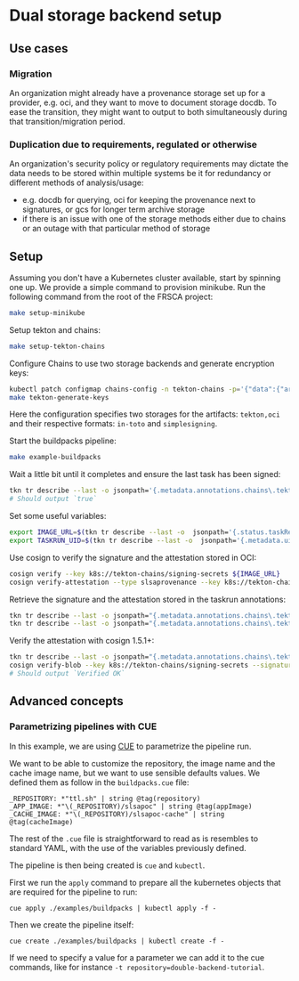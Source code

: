 # Dual storage backend setup

## Use cases

### Migration

An organization might already have a provenance storage set up for a provider,
e.g. oci, and they want to move to document storage docdb. To ease the
transition, they might want to output to both simultaneously during that
transition/migration period.

### Duplication due to requirements, regulated or otherwise

An organization's security policy or regulatory requirements may dictate the
data needs to be stored within multiple systems be it for redundancy or
different methods of analysis/usage:

- e.g. docdb for querying, oci for keeping the provenance next to signatures, or
  gcs for longer term archive storage
- if there is an issue with one of the storage methods either due to chains or
  an outage with that particular method of storage

## Setup

Assuming you don't have a Kubernetes cluster available, start by spinning one
up. We provide a simple command to provision minikube. Run the following command
from the root of the FRSCA project:

```bash
make setup-minikube
```

Setup tekton and chains:

```bash
make setup-tekton-chains
```

Configure Chains to use two storage backends and generate encryption keys:

```bash
kubectl patch configmap chains-config -n tekton-chains -p='{"data":{"artifacts.oci.format":"simplesigning", "artifacts.oci.storage": "tekton,oci", "artifacts.taskrun.format":"in-toto", "artifacts.taskrun.storage": "tekton,oci"}}'
make tekton-generate-keys
```

Here the configuration specifies two storages for the artifacts: `tekton,oci`
and their respective formats: `in-toto` and `simplesigning`.

Start the buildpacks pipeline:

```bash
make example-buildpacks
```

Wait a little bit until it completes and ensure the last task has been signed:

```bash
tkn tr describe --last -o jsonpath='{.metadata.annotations.chains\.tekton\.dev/signed}'
# Should output `true`
```

Set some useful variables:

```bash
export IMAGE_URL=$(tkn tr describe --last -o  jsonpath='{.status.taskResults[?(@.name=="APP_IMAGE_URL")].value}')
export TASKRUN_UID=$(tkn tr describe --last -o  jsonpath='{.metadata.uid}')
```

Use cosign to verify the signature and the attestation stored in OCI:

```bash
cosign verify --key k8s://tekton-chains/signing-secrets ${IMAGE_URL}
cosign verify-attestation --type slsaprovenance --key k8s://tekton-chains/signing-secrets ${IMAGE_URL}
```

Retrieve the signature and the attestation stored in the taskrun annotations:

```bash
tkn tr describe --last -o jsonpath="{.metadata.annotations.chains\.tekton\.dev/payload-taskrun-$TASKRUN_UID}" | base64 -d | jq
tkn tr describe --last -o jsonpath="{.metadata.annotations.chains\.tekton\.dev/signature-taskrun-$TASKRUN_UID}" | base64 -d | jq
```

Verify the attestation with cosign 1.5.1+:

```bash
tkn tr describe --last -o jsonpath="{.metadata.annotations.chains\.tekton\.dev/signature-taskrun-$TASKRUN_UID}" | base64 -d > sig
cosign verify-blob --key k8s://tekton-chains/signing-secrets --signature sig sig
# Should output `Verified OK`
```

## Advanced concepts

### Parametrizing pipelines with CUE

In this example, we are using [CUE](https://cuelang.org/) to parametrize the
pipeline run.

We want to be able to customize the repository, the image name and the cache
image name, but we want to use sensible defaults values. We defined them as
follow in the `buildpacks.cue` file:

```cue
_REPOSITORY: *"ttl.sh" | string @tag(repository)
_APP_IMAGE: *"\(_REPOSITORY)/slsapoc" | string @tag(appImage)
_CACHE_IMAGE: *"\(_REPOSITORY)/slsapoc-cache" | string @tag(cacheImage)
```

The rest of the `.cue` file is straightforward to read as is resembles to
standard YAML, with the use of the variables previously defined.

The pipeline is then being created is `cue` and `kubectl`.

First we run the `apply` command to prepare all the kubernetes objects that are
required for the pipeline to run:

```cue
cue apply ./examples/buildpacks | kubectl apply -f -
```

Then we create the pipeline itself:

```cue
cue create ./examples/buildpacks | kubectl create -f -
```

If we need to specify a value for a parameter we can add it to the cue commands,
like for instance `-t repository=double-backend-tutorial`.
